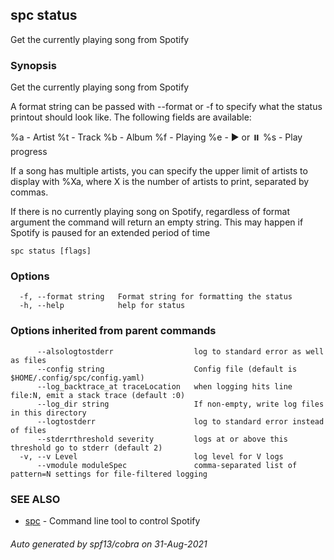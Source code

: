 ## spc status

Get the currently playing song from Spotify

### Synopsis

Get the currently playing song from Spotify

A format string can be passed with --format or -f to specify what
the status printout should look like. The following fields are available:

%a - Artist
%t - Track
%b - Album
%f - Playing
%e ️- ▶ or ⏸️
%s - Play progress

If a song has multiple artists, you can specify the upper limit of artists
to display with %Xa, where X is the number of artists to print, separated
by commas.

If there is no currently playing song on Spotify, regardless of format argument
the command will return an empty string. This may happen if Spotify is paused
for an extended period of time

```
spc status [flags]
```

### Options

```
  -f, --format string   Format string for formatting the status
  -h, --help            help for status
```

### Options inherited from parent commands

```
      --alsologtostderr                  log to standard error as well as files
      --config string                    Config file (default is $HOME/.config/spc/config.yaml)
      --log_backtrace_at traceLocation   when logging hits line file:N, emit a stack trace (default :0)
      --log_dir string                   If non-empty, write log files in this directory
      --logtostderr                      log to standard error instead of files
      --stderrthreshold severity         logs at or above this threshold go to stderr (default 2)
  -v, --v Level                          log level for V logs
      --vmodule moduleSpec               comma-separated list of pattern=N settings for file-filtered logging
```

### SEE ALSO

* [spc](spc.md)	 - Command line tool to control Spotify

###### Auto generated by spf13/cobra on 31-Aug-2021
